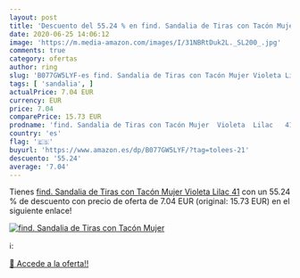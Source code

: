 ```yaml
---
layout: post
title: 'Descuento del 55.24 % en find. Sandalia de Tiras con Tacón Mujer '
date: 2020-06-25 14:06:12
image: 'https://m.media-amazon.com/images/I/31NBRtDuk2L._SL200_.jpg'
comments: true
category: ofertas
author: ring
slug: 'B077GW5LYF-es find. Sandalia de Tiras con Tacón Mujer Violeta Lilac 41'
tags: [ 'sandalia', ]
actualPrice: 7.04 EUR
currency: EUR
price: 7.04
comparePrice: 15.73 EUR
prodname: 'find. Sandalia de Tiras con Tacón Mujer  Violeta  Lilac   41'
country: 'es'
flag: '🇪🇸'
buyurl: 'https://www.amazon.es/dp/B077GW5LYF/?tag=tolees-21'
descuento: '55.24'
average: '7.04'
---
```


Tienes [find. Sandalia de Tiras con Tacón Mujer  Violeta  Lilac   41](https://www.amazon.es/dp/B077GW5LYF/?tag=tolees-21) con un 55.24 % de descuento con precio de oferta de 7.04 EUR (original: 15.73 EUR) en el siguiente enlace!

[![find. Sandalia de Tiras con Tacón Mujer ](https://m.media-amazon.com/images/I/31NBRtDuk2L._SL200_.jpg)](https://www.amazon.es/dp/B077GW5LYF/?tag=tolees-21)

ℹ️:


[🛒 Accede a la oferta!!](https://www.amazon.es/dp/B077GW5LYF/?tag=tolees-21)
